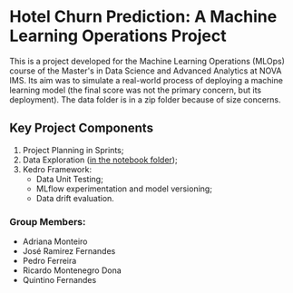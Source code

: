 # Hotel Churn Prediction: A Machine Learning Operations Project

This is a project developed for the Machine Learning Operations (MLOps) course of the Master's in Data Science and Advanced Analytics at NOVA IMS. Its aim was to simulate a real-world process of deploying a machine learning model (the final score was not the primary concern, but its deployment). The data folder is in a zip folder because of size concerns.

## Key Project Components
1. Project Planning in Sprints;
2. Data Exploration ([in the notebook folder](https://github.com/adriana-monteiro/mlops-churn/tree/main/notebooks));
3. Kedro Framework:
   * Data Unit Testing;
   * MLflow experimentation and model versioning;
   * Data drift evaluation.

### Group Members:
- Adriana Monteiro
- José Ramirez Fernandes
- Pedro Ferreira
- Ricardo Montenegro Dona
- Quintino Fernandes
